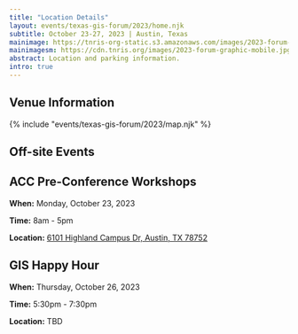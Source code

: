 ```yaml
---
title: "Location Details"
layout: events/texas-gis-forum/2023/home.njk
subtitle: October 23-27, 2023 | Austin, Texas
mainimage: https://tnris-org-static.s3.amazonaws.com/images/2023-forum-graphic.png
mainimagesm: https://cdn.tnris.org/images/2023-forum-graphic-mobile.jpg
abstract: Location and parking information.
intro: true
---
```

<head>
<link rel="preconnect" href="https://fonts.googleapis.com">
<link rel="preconnect" href="https://fonts.gstatic.com" crossorigin>
<link href="https://fonts.googleapis.com/css2?family=DM+Sans:ital,wght@0,400;0,500;0,700;1,400;1,500;1,700&display=swap" rel="stylesheet">
</head>

<section>
  <div>
  <h1 class="forum-2022-h1">Venue Information</h1>
      {% include "events/texas-gis-forum/2023/map.njk" %}
  </div>
  <div>
  <h1 class="forum-2022-h1">Off-site Events</h1>
  <h2 class="forum-2022-h2">ACC Pre-Conference Workshops</h2>
  <p><strong>When:</strong> Monday, October 23, 2023</p>
  <p><strong>Time:</strong> 8am - 5pm</p>
  <p><strong>Location:</strong> <a href="https://www.google.com/maps/place/Building+2000,+6101+Highland+Campus+Dr,+Austin,+TX+78752/@30.3260654,-97.7165517,17z/data=!3m1!4b1!4m6!3m5!1s0x8644cb990f2350ef:0x695e5ebd749a3014!8m2!3d30.3260654!4d-97.714363!16s%2Fg%2F11tmj_s64c" target="_blank">6101 Highland Campus Dr, Austin, TX 78752</a></p>
  <h2 class="forum-2022-h2">GIS Happy Hour</h2>
  <p><strong>When:</strong> Thursday, October 26, 2023</p>
  <p><strong>Time:</strong> 5:30pm - 7:30pm</p>
  <p><strong>Location:</strong> TBD</p>
  </div>
</section>
